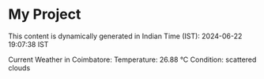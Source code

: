 # My Project

This content is dynamically generated in Indian Time (IST): 2024-06-22 19:07:38 IST


Current Weather in Coimbatore:
Temperature: 26.88 °C
Condition: scattered clouds
